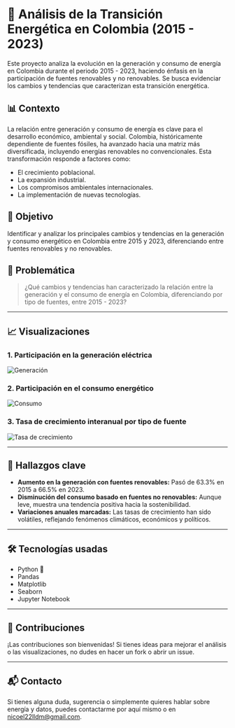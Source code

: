 # 🔋 Análisis de la Transición Energética en Colombia (2015 - 2023)

Este proyecto analiza la evolución en la generación y consumo de energía en Colombia durante el periodo 2015 - 2023, haciendo énfasis en la participación de fuentes renovables y no renovables. Se busca evidenciar los cambios y tendencias que caracterizan esta transición energética.

## 📊 Contexto

La relación entre generación y consumo de energía es clave para el desarrollo económico, ambiental y social. Colombia, históricamente dependiente de fuentes fósiles, ha avanzado hacia una matriz más diversificada, incluyendo energías renovables no convencionales. Esta transformación responde a factores como:

- El crecimiento poblacional.
- La expansión industrial.
- Los compromisos ambientales internacionales.
- La implementación de nuevas tecnologías.

## 🎯 Objetivo

Identificar y analizar los principales cambios y tendencias en la generación y consumo energético en Colombia entre 2015 y 2023, diferenciando entre fuentes renovables y no renovables.

## 📌 Problemática

> ¿Qué cambios y tendencias han caracterizado la relación entre la generación y el consumo de energía en Colombia, diferenciando por tipo de fuentes, entre 2015 - 2023?

---

## 📈 Visualizaciones

### 1. Participación en la generación eléctrica

![Generación](./ruta/a/tu/imagen1.png)

### 2. Participación en el consumo energético

![Consumo](./ruta/a/tu/imagen2.png)

### 3. Tasa de crecimiento interanual por tipo de fuente

![Tasa de crecimiento](./ruta/a/tu/imagen3.png)

---

## 🧠 Hallazgos clave

- **Aumento en la generación con fuentes renovables:** Pasó de 63.3% en 2015 a 66.5% en 2023.
- **Disminución del consumo basado en fuentes no renovables:** Aunque leve, muestra una tendencia positiva hacia la sostenibilidad.
- **Variaciones anuales marcadas:** Las tasas de crecimiento han sido volátiles, reflejando fenómenos climáticos, económicos y políticos.

---

## 🛠️ Tecnologías usadas

- Python 🐍
- Pandas
- Matplotlib
- Seaborn
- Jupyter Notebook
  
---

## 🤝 Contribuciones

¡Las contribuciones son bienvenidas! Si tienes ideas para mejorar el análisis o las visualizaciones, no dudes en hacer un fork o abrir un issue.

---

## 📬 Contacto

Si tienes alguna duda, sugerencia o simplemente quieres hablar sobre energía y datos, puedes contactarme por aquí mismo o en [nicoel22lldm@gmail.com](mailto:nicoel22lldm@gmail.com).




